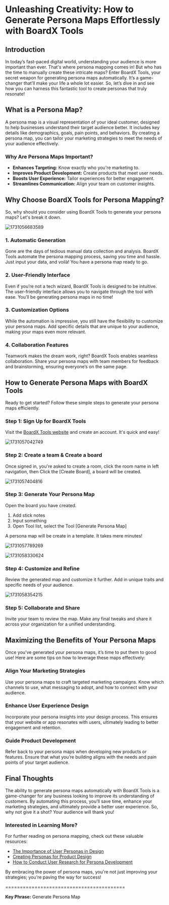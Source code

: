 # Unleashing Creativity: How to Generate Persona Maps Effortlessly with BoardX Tools

## Introduction

In today’s fast-paced digital world, understanding your audience is more important than ever. That's where persona mapping comes in! But who has the time to manually create these intricate maps? Enter BoardX Tools, your secret weapon for generating persona maps automatically. It’s a game-changer that’ll make your life a whole lot easier. So, let’s dive in and see how you can harness this fantastic tool to create personas that truly resonate!

## What is a Persona Map?

A persona map is a visual representation of your ideal customer, designed to help businesses understand their target audience better. It includes key details like demographics, goals, pain points, and behaviors. By creating a persona map, you can tailor your marketing strategies to meet the needs of your audience effectively.

### Why Are Persona Maps Important?

- **Enhances Targeting:** Know exactly who you're marketing to.
- **Improves Product Development:** Create products that meet user needs.
- **Boosts User Experience:** Tailor experiences for better engagement.
- **Streamlines Communication:** Align your team on customer insights.

## Why Choose BoardX Tools for Persona Mapping?

So, why should you consider using BoardX Tools to generate your persona maps? Let's break it down.

![1731056683589](https://qinyicong.github.io/BoardXDoc/wiki/Tools/images/GeneratePersonaMap/1731056683589.png)

### 1. Automatic Generation

Gone are the days of tedious manual data collection and analysis. BoardX Tools automate the persona mapping process, saving you time and hassle. Just input your data, and voilà! You have a persona map ready to go.

### 2. User-Friendly Interface

Even if you’re not a tech wizard, BoardX Tools is designed to be intuitive. The user-friendly interface allows you to navigate through the tool with ease. You’ll be generating persona maps in no time!

### 3. Customization Options

While the automation is impressive, you still have the flexibility to customize your persona maps. Add specific details that are unique to your audience, making your maps even more relevant.

### 4. Collaboration Features

Teamwork makes the dream work, right? BoardX Tools enables seamless collaboration. Share your persona maps with team members for feedback and brainstorming, ensuring everyone’s on the same page.

## How to Generate Persona Maps with BoardX Tools

Ready to get started? Follow these simple steps to generate your persona maps efficiently.

### Step 1: Sign Up for BoardX Tools

Visit the [BoardX Tools website](https://boardx.us) and create an account. It's quick and easy!

![1731057042749](https://qinyicong.github.io/BoardXDoc/wiki/Tools/images/GeneratePersonaMap/1731057042749.png)

### Step 2: Create a team & Create a board

Once signed in, you're asked to create a room, click the room name in left navigation, then Click the [Create Board], a board will be created.

![1731057404816](https://qinyicong.github.io/BoardXDoc/wiki/Tools/images/GeneratePersonaMap/1731057404816.png)

### Step 3: Generate Your Persona Map

Open the board you have created.

1. Add stick notes
2. Input something
3. Open Tool list, select the Tool [Generate Persona Map]

A persona map will be create in a template. It takes mere minutes!

![1731057789269](https://qinyicong.github.io/BoardXDoc/wiki/Tools/images/GeneratePersonaMap/1731057789269.png)

![1731058330624](https://qinyicong.github.io/BoardXDoc/wiki/Tools/images/GeneratePersonaMap/1731058330624.png)

### Step 4: Customize and Refine

Review the generated map and customize it further. Add in unique traits and specific needs of your audience.

![1731058354215](https://qinyicong.github.io/BoardXDoc/wiki/Tools/images/GeneratePersonaMap/1731058354215.png)

### Step 5: Collaborate and Share

Invite your team to review the map. Make any final tweaks and share it across your organization for a unified understanding.

## Maximizing the Benefits of Your Persona Maps

Once you’ve generated your persona maps, it’s time to put them to good use! Here are some tips on how to leverage these maps effectively:

### Align Your Marketing Strategies

Use your persona maps to craft targeted marketing campaigns. Know which channels to use, what messaging to adopt, and how to connect with your audience.

### Enhance User Experience Design

Incorporate your persona insights into your design process. This ensures that your website or app resonates with users, ultimately leading to better engagement and retention.

### Guide Product Development

Refer back to your persona maps when developing new products or features. Ensure that what you’re building aligns with the needs and pain points of your target audience.

## Final Thoughts

The ability to generate persona maps automatically with BoardX Tools is a game-changer for any business looking to improve its understanding of customers. By automating this process, you’ll save time, enhance your marketing strategies, and ultimately provide a better user experience. So, why not give it a shot? Your audience will thank you!

### Interested in Learning More?

For further reading on persona mapping, check out these valuable resources:

- [The Importance of User Personas in Design](https://www.smashingmagazine.com/2016/02/user-personas/)
- [Creating Personas for Product Design](https://www.nngroup.com/articles/personas/)
- [How to Conduct User Research for Persona Development](https://www.uxdesign.cc/user-research-for-personas-4c0c4b5de02a)

By embracing the power of persona maps, you're not just improving your strategies; you're paving the way for success!

=========================================

**Key Phrase:** Generate Persona Map
